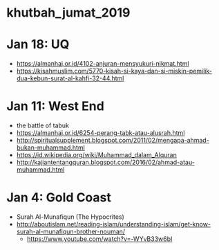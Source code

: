 # khutbah_jumat_2019

# Jan 18: UQ
* https://almanhaj.or.id/4102-anjuran-mensyukuri-nikmat.html
* https://kisahmuslim.com/5770-kisah-si-kaya-dan-si-miskin-pemilik-dua-kebun-surat-al-kahfi-32-44.html

# Jan 11: West End
* the battle of tabuk
* https://almanhaj.or.id/6254-perang-tabk-atau-alusrah.html
* http://spiritualsupplement.blogspot.com/2011/02/mengapa-ahmad-bukan-muhammad.html
* https://id.wikipedia.org/wiki/Muhammad_dalam_Alquran
* http://kajiantentangquran.blogspot.com/2016/02/ahmad-atau-muhammad.html

# Jan 4: Gold Coast
* Surah Al-Munafiqun (The Hypocrites)
* http://aboutislam.net/reading-islam/understanding-islam/get-know-surah-al-munafiqun-brother-nouman/ 
  * https://www.youtube.com/watch?v=-WYvB33w6bI
